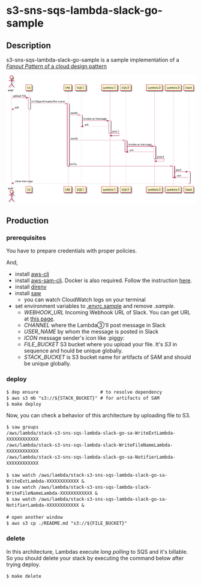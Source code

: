 s3-sns-sqs-lambda-slack-go-sample
====

## Description
s3-sns-sqs-lambda-slack-go-sample is a sample implementation of a [*Fanout Pattern* of a cloud design pattern](http://aws.clouddesignpattern.org/index.php/CDP:Fanout%E3%83%91%E3%82%BF%E3%83%BC%E3%83%B3)

![sequence](./images/sequence.png)

## Production

### prerequisites

You have to prepare credentials with proper policies.

And,

* install [aws-cli](https://github.com/aws/aws-cli)
* install [aws-sam-cli](https://github.com/awslabs/aws-sam-cli). Docker is also required. Follow the instruction [here](https://github.com/awslabs/aws-sam-cli#installation).
* install [direnv](https://github.com/direnv/direnv)
* install [saw](https://github.com/TylerBrock/saw)
  * you can watch CloudWatch logs on your terminal
* set environment variables to [.envrc.sample](./.envrc.sample) and remove *.sample*.
  * *WEBHOOK_URL* Incoming Webhook URL of Slack. You can get URL at [this page](https://api.slack.com/incoming-webhooks).
  * *CHANNEL* where the Lambda③'ll post message in Slack
  * *USER_NAME* by whom the message is posted in Slack
  * *ICON* message sender's icon like :piggy:
  * *FILE_BUCKET* S3 bucket where you upload your file. It's *S3* in sequence and hould be unique globally.
  * *STACK_BUCKET* is S3 bucket name for artifacts of SAM and should be unique globally.

### deploy

```
$ dep ensure                       # to resolve dependency
$ aws s3 mb "s3://${STACK_BUCKET}" # for artifacts of SAM
$ make deploy
```

Now, you can check a behavior of this architecture by uploading file to S3.

```
$ saw groups
/aws/lambda/stack-s3-sns-sqs-lambda-slack-go-sa-WriteExtLambda-XXXXXXXXXXXX
/aws/lambda/stack-s3-sns-sqs-lambda-slack-WriteFileNameLambda-XXXXXXXXXXXX
/aws/lambda/stack-s3-sns-sqs-lambda-slack-go-sa-NotifierLambda-XXXXXXXXXXXX

$ saw watch /aws/lambda/stack-s3-sns-sqs-lambda-slack-go-sa-WriteExtLambda-XXXXXXXXXXXX &
$ saw watch /aws/lambda/stack-s3-sns-sqs-lambda-slack-WriteFileNameLambda-XXXXXXXXXXXX &
$ saw watch /aws/lambda/stack-s3-sns-sqs-lambda-slack-go-sa-NotifierLambda-XXXXXXXXXXXX &

# open another window
$ aws s3 cp ./README.md "s3://${FILE_BUCKET}"
```

### delete

In this architecture, Lambdas execute *long polling* to SQS and it's billable. So you should delete your stack by executing the command below after trying deploy.

```
$ make delete
```
